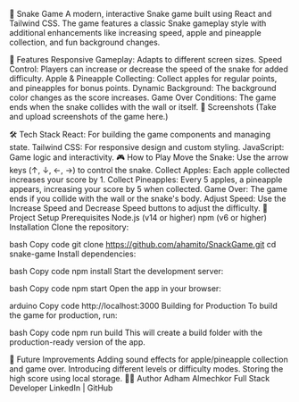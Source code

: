 
🐍 Snake Game
A modern, interactive Snake game built using React and Tailwind CSS. The game features a classic Snake gameplay style with additional enhancements like increasing speed, apple and pineapple collection, and fun background changes.

🚀 Features
Responsive Gameplay: Adapts to different screen sizes.
Speed Control: Players can increase or decrease the speed of the snake for added difficulty.
Apple & Pineapple Collecting: Collect apples for regular points, and pineapples for bonus points.
Dynamic Background: The background color changes as the score increases.
Game Over Conditions: The game ends when the snake collides with the wall or itself.
📸 Screenshots
(Take and upload screenshots of the game here.)

🛠️ Tech Stack
React: For building the game components and managing state.
Tailwind CSS: For responsive design and custom styling.
JavaScript: Game logic and interactivity.
🎮 How to Play
Move the Snake: Use the arrow keys (↑, ↓, ←, →) to control the snake.
Collect Apples: Each apple collected increases your score by 1.
Collect Pineapples: Every 5 apples, a pineapple appears, increasing your score by 5 when collected.
Game Over: The game ends if you collide with the wall or the snake's body.
Adjust Speed: Use the Increase Speed and Decrease Speed buttons to adjust the difficulty.
📂 Project Setup
Prerequisites
Node.js (v14 or higher)
npm (v6 or higher)
Installation
Clone the repository:

bash
Copy code
git clone https://github.com/ahamito/SnackGame.git
cd snake-game
Install dependencies:

bash
Copy code
npm install
Start the development server:

bash
Copy code
npm start
Open the app in your browser:

arduino
Copy code
http://localhost:3000
Building for Production
To build the game for production, run:

bash
Copy code
npm run build
This will create a build folder with the production-ready version of the app.

🌟 Future Improvements
Adding sound effects for apple/pineapple collection and game over.
Introducing different levels or difficulty modes.
Storing the high score using local storage.
🧑‍💻 Author
Adham Almechkor
Full Stack Developer
LinkedIn | GitHub

